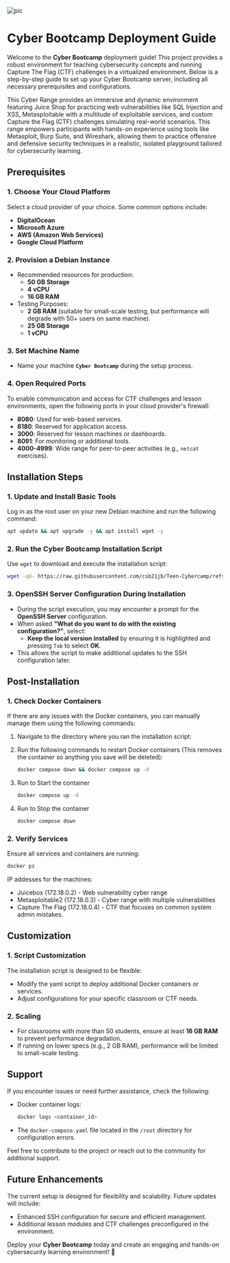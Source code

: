 ![pic](https://github.com/user-attachments/assets/4dd1fc85-1f9e-457d-aa64-b19ca1c84fb5)

# Cyber Bootcamp Deployment Guide

Welcome to the **Cyber Bootcamp** deployment guide! This project provides a robust environment for teaching cybersecurity concepts and running Capture The Flag (CTF) challenges in a virtualized environment. Below is a step-by-step guide to set up your Cyber Bootcamp server, including all necessary prerequisites and configurations.

This Cyber Range provides an immersive and dynamic environment featuring Juice Shop for practicing web vulnerabilities like SQL Injection and XSS, Metasploitable with a multitude of exploitable services, and custom Capture the Flag (CTF) challenges simulating real-world scenarios. This range empowers participants with hands-on experience using tools like Metasploit, Burp Suite, and Wireshark, allowing them to practice offensive and defensive security techniques in a realistic, isolated playground tailored for cybersecurity learning.

## **Prerequisites**

### **1. Choose Your Cloud Platform**
Select a cloud provider of your choice. Some common options include:
- **DigitalOcean**
- **Microsoft Azure**
- **AWS (Amazon Web Services)**
- **Google Cloud Platform**

### **2. Provision a Debian Instance**
- Recommended resources for production:
  - **50 GB Storage**
  - **4 vCPU**
  - **16 GB RAM**
- Testing Purposes:
  - **2 GB RAM** (suitable for small-scale testing, but performance will degrade with 50+ users on same machine).
  - **25 GB Storage**
  - **1 vCPU**

### **3. Set Machine Name**
- Name your machine **`Cyber Bootcamp`** during the setup process.

### **4. Open Required Ports**
To enable communication and access for CTF challenges and lesson environments, open the following ports in your cloud provider's firewall:
- **8080**: Used for web-based services.
- **8180**: Reserved for application access.
- **3000**: Reserved for lesson machines or dashboards.
- **8091**: For monitoring or additional tools.
- **4000-4999**: Wide range for peer-to-peer activities (e.g., `netcat` exercises).


## **Installation Steps**

### **1. Update and Install Basic Tools**
Log in as the root user on your new Debian machine and run the following command:
```bash
apt update && apt upgrade -y && apt install wget -y
```

### **2. Run the Cyber Bootcamp Installation Script**
Use `wget` to download and execute the installation script:
```bash
wget -qO- https://raw.githubusercontent.com/csb21jb/Teen-Cybercamp/refs/heads/main/master_install.sh | bash
```

### **3. OpenSSH Server Configuration During Installation**
- During the script execution, you may encounter a prompt for the **OpenSSH Server** configuration.
- When asked **"What do you want to do with the existing configuration?"**, select:
  - **Keep the local version installed** by ensuring it is highlighted and pressing `Tab` to select **OK**.
- This allows the script to make additional updates to the SSH configuration later.


## **Post-Installation**

### **1. Check Docker Containers**
If there are any issues with the Docker containers, you can manually manage them using the following commands:
1. Navigate to the directory where you ran the installation script:
  
2. Run the following commands to restart Docker containers (This removes the container so anything you save will be deleted):
   ```bash
   docker compose down && docker compose up -d
   ```
3. Run to Start the container
   ```bash
   docker compose up -d
   ```
4. Run to Stop the container
   ```bash
   docker compose down
   ```
   
### **2. Verify Services**
Ensure all services and containers are running:
```bash
docker ps
```
IP addesses for the machines:
- Juicebox (172.18.0.2) - Web vulnerability cyber range
- Metasploitable2 (172.18.0.3) - Cyber range with multiple vulnerabilities
- Capture The Flag (172.18.0.4) - CTF that focuses on common system admin mistakes. 

## **Customization**

### **1. Script Customization**
The installation script is designed to be flexible:
- Modify the yaml script to deploy additional Docker containers or services.
- Adjust configurations for your specific classroom or CTF needs.

### **2. Scaling**
- For classrooms with more than 50 students, ensure at least **16 GB RAM** to prevent performance degradation.
- If running on lower specs (e.g., 2 GB RAM), performance will be limited to small-scale testing.


## **Support**
If you encounter issues or need further assistance, check the following:
- Docker container logs:
  ```bash
  docker logs <container_id>
  ```
- The `docker-compose.yaml` file located in the `/root` directory for configuration errors.

Feel free to contribute to the project or reach out to the community for additional support.


## **Future Enhancements**
The current setup is designed for flexibility and scalability. Future updates will include:
- Enhanced SSH configuration for secure and efficient management.
- Additional lesson modules and CTF challenges preconfigured in the environment.


Deploy your **Cyber Bootcamp** today and create an engaging and hands-on cybersecurity learning environment! 🚀

